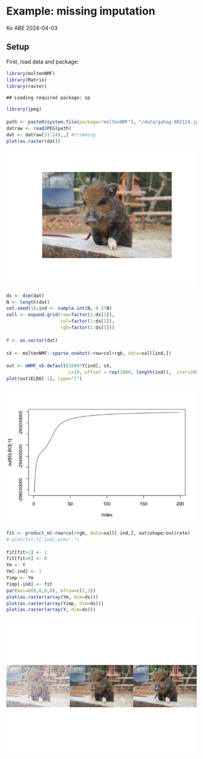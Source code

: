 Example: missing imputation
================
Ko ABE
2024-04-03

## Setup

First, load data and package:

``` r
library(moltenNMF)
library(Matrix)
library(raster)
```

    ## Loading required package: sp

``` r
library(jpeg)

path <- paste0(system.file(package="moltenNMF"), "/data/gahag-002124.jpeg")
datraw <- readJPEG(path)
dat <- datraw[51:249,,] #trimming
plot(as.raster(dat))
```

![](gehag_files/figure-gfm/require-1.png)<!-- -->

``` r
ds <- dim(dat)
N <- length(dat)
set.seed(1);ind <- sample.int(N, 0.5*N)
xall <- expand.grid(row=factor(1:ds[1]),
                    col=factor(1:ds[2]),
                    rgb=factor(1:ds[3]))

Y <- as.vector(dat)

sX <- moltenNMF::sparse_onehot(~row+col+rgb, data=xall[ind,])

out <- mNMF_vb.default(1000*Y[ind], sX,
                       L=10, offset = rep(1000, length(ind)),  iter=200)
plot(out$ELBO[-1], type="l")
```

![](gehag_files/figure-gfm/runvb-1.png)<!-- -->

``` r
fit <- product_m(~row+col+rgb, data=xall[-ind,], out$shape/out$rate)
# plot(fit,Y[-ind],pch=".")

fit[fit>1] <- 1
fit[fit<0] <- 0
Ym <- Y
Ym[-ind] <- 1
Yimp <- Ym
Yimp[-ind] <- fit
par(mai=c(0,0,0,0), mfrow=c(1,3))
plot(as.raster(array(Ym, dim=ds)))
plot(as.raster(array(Yimp, dim=ds)))
plot(as.raster(array(Y, dim=ds)))
```

![](gehag_files/figure-gfm/imputation-1.png)<!-- -->
